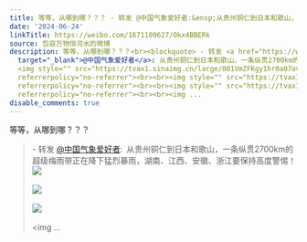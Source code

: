 ```yaml
---
title: 等等，从哪到哪？？？ - 转发 @中国气象爱好者:&ensp;从贵州铜仁到日本和歌山，一条纵贯2700km的超级梅雨带正在降下猛烈暴雨，湖南、江西、安徽、浙江要保持高度...
date: '2024-06-24'
linkTitle: https://weibo.com/1671109627/Okx4BBERk
source: 包容万物恒河水的微博
description: 等等，从哪到哪？？？<br><blockquote> - 转发 <a href="https://weibo.com/1763864272"
  target="_blank">@中国气象爱好者</a>: 从贵州铜仁到日本和歌山，一条纵贯2700km的超级梅雨带正在降下猛烈暴雨，湖南、江西、安徽、浙江要保持高度警惕！
  <img style="" src="https://tvax1.sinaimg.cn/large/001VmZFKgy1hr0a07ovjej62lc1pbkjm02.jpg"
  referrerpolicy="no-referrer"><br><br><img style="" src="https://tvax1.sinaimg.cn/large/001VmZFKgy1hr0a03un44j60mx0kjtp402.jpg"
  referrerpolicy="no-referrer"><br><br><img style="" src="https://tvax1.sinaimg.cn/large/001VmZFKgy1hr0a09ncasj60r30r8qv502.jpg"
  referrerpolicy="no-referrer"><br><br><img ...
disable_comments: true
---
```

等等，从哪到哪？？？<br><blockquote> - 转发 <a href="https://weibo.com/1763864272" target="_blank">@中国气象爱好者</a>: 从贵州铜仁到日本和歌山，一条纵贯2700km的超级梅雨带正在降下猛烈暴雨，湖南、江西、安徽、浙江要保持高度警惕！ <img style="" src="https://tvax1.sinaimg.cn/large/001VmZFKgy1hr0a07ovjej62lc1pbkjm02.jpg" referrerpolicy="no-referrer"><br><br><img style="" src="https://tvax1.sinaimg.cn/large/001VmZFKgy1hr0a03un44j60mx0kjtp402.jpg" referrerpolicy="no-referrer"><br><br><img style="" src="https://tvax1.sinaimg.cn/large/001VmZFKgy1hr0a09ncasj60r30r8qv502.jpg" referrerpolicy="no-referrer"><br><br><img ...